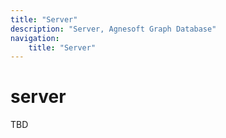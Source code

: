 ```yaml
---
title: "Server"
description: "Server, Agnesoft Graph Database"
navigation:
    title: "Server"
---
```


# server

TBD
